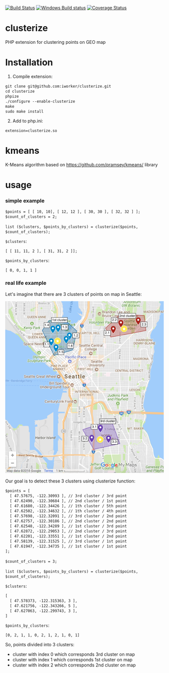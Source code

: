 [![Build Status](https://travis-ci.org/iworker/clusterize.svg?branch=master)](https://travis-ci.org/iworker/clusterize)
[![Windows Build status](https://ci.appveyor.com/api/projects/status/db0k8h3f4n263nat?svg=true)](https://ci.appveyor.com/project/iworker/clusterize)
[![Coverage Status](https://coveralls.io/repos/github/iworker/clusterize/badge.svg?branch=travis-coverage)](https://coveralls.io/github/iworker/clusterize?branch=travis-coverage)

# clusterize
PHP extension for clustering points on GEO map

# Installation

1. Compile extension:
```
git clone git@github.com:iworker/clusterize.git
cd clusterize
phpize
./configure --enable-clusterize
make
sudo make install
```
2. Add to php.ini:
```
extension=clusterize.so
```

# kmeans
K-Means algorithm based on https://github.com/pramsey/kmeans/ library

# usage

### simple example

```
$points = [ [ 10, 10], [ 12, 12 ], [ 30, 30 ], [ 32, 32 ] ];
$count_of_clusters = 2;
 
list ($clusters, $points_by_clusters) = clusterize($points, $count_of_clusters);
```

`$clusters`:
```
[ [ 11, 11, 2 ], [ 31, 31, 2 ]];
```

`$points_by_clusters`:
```
[ 0, 0, 1, 1 ]
```

### real life example

Let's imagine that there are 3 clusters of points on map in Seattle:

[![3 clusters in Seattle](https://raw.githubusercontent.com/iworker/clusterize/assets/map001.png)](https://drive.google.com/open?id=1JEVJFMpGEaF5nYbsBms7J_ZDLtSMR8of&usp=sharing)

Our goal is to detect these 3 clusters using clusterize function:

```
$points = [
  [ 47.57675, -122.30993 ], // 3rd cluster / 3rd point
  [ 47.62490, -122.30684 ], // 2nd cluster / 1st point
  [ 47.61680, -122.34426 ], // 1th cluster / 5th point
  [ 47.62502, -122.34632 ], // 1th cluster / 4th point
  [ 47.57698, -122.32091 ], // 3rd cluster / 2nd point
  [ 47.62757, -122.30186 ], // 2nd cluster / 2nd point
  [ 47.62548, -122.34289 ], // 1st cluster / 3rd point
  [ 47.62872, -122.29053 ], // 2nd cluster / 3rd point
  [ 47.62201, -122.33551 ], // 1st cluster / 2nd point
  [ 47.58139, -122.31525 ], // 3rd cluster / 1st point
  [ 47.61947, -122.34735 ], // 1st cluster / 1st point
];
 
$count_of_clusters = 3;
 
list ($clusters, $points_by_clusters) = clusterize($points, $count_of_clusters);
```

`$clusters`:
```
[
  [ 47.578373, -122.315363, 3 ],
  [ 47.621756, -122.343266, 5 ],
  [ 47.627063, -122.299743, 3 ],
]
```

`$points_by_clusters`:
```
[0, 2, 1, 1, 0, 2, 1, 2, 1, 0, 1]
```

So, points divided into 3 clusters:
 - cluster with index 0 which corresponds 3rd cluster on map
 - cluster with index 1 which corresponds 1st cluster on map
 - cluster with index 2 which corresponds 2nd cluster on map 
